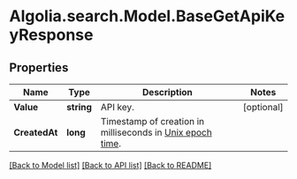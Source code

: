 # Algolia.search.Model.BaseGetApiKeyResponse

## Properties

Name | Type | Description | Notes
------------ | ------------- | ------------- | -------------
**Value** | **string** | API key. | [optional] 
**CreatedAt** | **long** | Timestamp of creation in milliseconds in [Unix epoch time](https://wikipedia.org/wiki/Unix_time). | 

[[Back to Model list]](../README.md#documentation-for-models) [[Back to API list]](../README.md#documentation-for-api-endpoints) [[Back to README]](../README.md)

